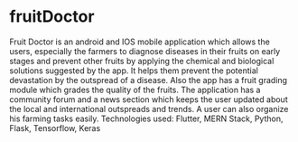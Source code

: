 # fruitDoctor
Fruit Doctor is an android and IOS mobile application which allows the users, especially the farmers to diagnose diseases in their fruits on early stages and prevent other fruits by applying the chemical and biological solutions suggested by the app. It helps them prevent the potential devastation by the outspread of a disease. Also the app has a fruit grading module which grades the quality of the fruits. The application has a community forum and a news section which keeps the user updated about the local and international outspreads and trends. A user can also organize his farming tasks easily.  Technologies used: Flutter, MERN Stack, Python, Flask, Tensorflow, Keras
